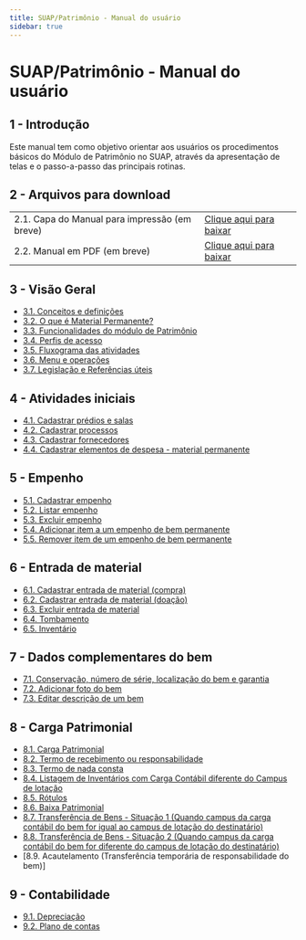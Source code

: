 ```yaml
---
title: SUAP/Patrimônio - Manual do usuário
sidebar: true
---
```



# SUAP/Patrimônio - Manual do usuário 

## 1 - Introdução

Este manual tem como objetivo orientar aos usuários os procedimentos básicos do Módulo de Patrimônio no SUAP, através da apresentação de telas e o passo-a-passo das principais rotinas.

## 2 - Arquivos para download
|                                     |                                |
|-------------------------------------|--------------------------------|
|2.1. Capa do Manual para impressão (em breve)| [Clique aqui para baixar]() |
|2.2. Manual em PDF (em breve)|[Clique aqui para baixar]()|


## 3 - Visão Geral

  * [3.1. Conceitos e definições](/rotas/suap/models/suap_patrimonio_manual_do_usuario_conceitos.html)
  * [3.2. O que é Material Permanente?](/rotas/suap/models/suap_patrimonio_manual_do_usuario_material_permanente.html)
  * [3.3. Funcionalidades do módulo de Patrimônio](/rotas/suap/models/suap_patrimonio_manual_do_usuario_funcionalidades.html)
  * [3.4. Perfis de acesso](/rotas/suap/models/suap_patrimonio_manual_do_usuario_perfis.html)
  * [3.5. Fluxograma das atividades](/rotas/suap/models/suap_patrimonio_manual_do_usuario_fluxo.html)
  * [3.6. Menu e operações](/rotas/suap/models/suap_patrimonio_manual_do_usuario_menu.html)
  * [3.7. Legislação e Referências úteis](/rotas/suap/models/suap_patrimonio_manual_do_usuario_referencias.html)

## 4 - Atividades iniciais 

  * [4.1. Cadastrar prédios e salas](/rotas/suap/models/suap_patrimonio_manual_do_usuario_cadastrar_predio_sala.html)
  * [4.2. Cadastrar processos](/rotas/suap/models/suap_patrimonio_manual_do_usuario_cadastrar_processo.html)
  * [4.3. Cadastrar fornecedores](/rotas/suap/models/suap_patrimonio_manual_do_usuario_cadastrar_fornecedor.html)
  * [4.4. Cadastrar elementos de despesa - material permanente](/rotas/suap/models/suap_patrimonio_manual_do_usuario_cadastrar_anexo_elemento_despesa_permanente.html)

## 5 - Empenho

  * [5.1. Cadastrar empenho](/rotas/suap/models/suap_patrimonio_manual_do_usuario_cadastrar_empenho.html)
  * [5.2. Listar empenho](/rotas/suap/models/suap_patrimonio_manual_do_usuario_listar_empenho.html)
  * [5.3. Excluir empenho](/rotas/suap/models/suap_patrimonio_manual_do_usuario_excluir_empenho.html)
  * [5.4. Adicionar item a um empenho de bem permanente]()
  * [5.5. Remover item de um empenho de bem permanente]()

## 6 - Entrada de material

  * [6.1. Cadastrar entrada de material (compra)]()
  * [6.2. Cadastrar entrada de material (doação)]()
  * [6.3. Excluir entrada de material]()
  * [6.4. Tombamento]()
  * [6.5. Inventário]()

## 7 - Dados complementares do bem
  * [7.1. Conservação, número de série, localização do bem e garantia]()
  * [7.2. Adicionar foto do bem]()
  * [7.3. Editar descrição de um bem]()

## 8 - Carga Patrimonial

  * [8.1. Carga Patrimonial]()
  * [8.2. Termo de recebimento ou responsabilidade]()
  * [8.3. Termo de nada consta]()
  * [8.4. Listagem de Inventários com Carga Contábil diferente do Campus de lotação]()
  * [8.5. Rótulos]()
  * [8.6. Baixa Patrimonial]()
  * [8.7. Transferência de Bens - Situação 1 (Quando campus da carga contábil do bem for igual ao campus de lotação do destinatário)]()
  * [8.8. Transferência de Bens - Situação 2 (Quando campus da carga contábil do bem for diferente do campus de lotação do destinatário)]()
  * [8.9. Acautelamento (Transferência temporária de responsabilidade do bem)]

## 9 - Contabilidade

  * [9.1. Depreciação]()
  * [9.2. Plano de contas]()
